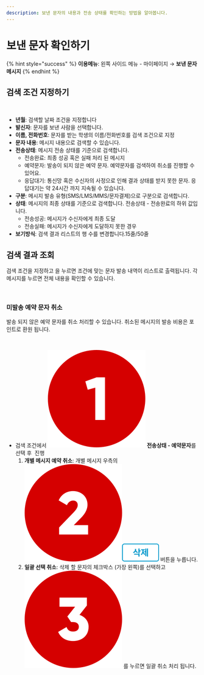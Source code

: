 ```yaml
---
description: 보낸 문자의 내용과 전송 상태를 확인하는 방법을 알아봅니다.
---
```


# 보낸 문자 확인하기

{% hint style="success" %}
**이용메뉴**: 왼쪽 사이드 메뉴 - 마이페이지 → **보낸 문자메시지**
{% endhint %}

## 검색 조건 지정하기

<figure><img src="../.gitbook/assets/검색조건 지정하기.png" alt=""><figcaption></figcaption></figure>

* **년월**: 검색할 날짜 조건을 지정합니다
* **발신자**: 문자를 보낸 사람을 선택합니다.
* **이름, 전화번호**: 문자를 받는 학생의 이름/전화번호를 검색 조건으로 지정
* **문자 내용**: 메시지 내용으로 검색할 수 있습니다.
* **전송상태**: 메시지 전송 상태를 기준으로 검색합니다.
  * 전송완료: 최종 성공 혹은 실패 처리 된 메시지
  * 예약문자: 발송이 되지 않은 예약 문자. 예약문자를 검색하여 취소를 진행할 수 있어요.
  * 응답대기: 통신망 혹은 수신자의 사정으로 인해 결과 상태를 받지 못한 문자. 응답대기는 약 24시간 까지 지속될 수 있습니다.
* **구분**: 메시지 발송 유형(SMS/LMS/MMS/문자결제)으로 구분으로 검색합니다.
* **상태**: 메시지의 최종 상태를 기준으로 검색합니다. 전송상태 - 전송완료의 하위 값입니다.
  * 전송성공: 메시지가 수신자에게 최종 도달
  * 전송실패: 메시지가 수신자에게 도달하지 못한 경우
* **보기방식**: 검색 결과 리스트의 행 수를 변경합니다.15줄/50줄

## 검색 결과 조회

검색 조건을 지정하고 <img src="../.gitbook/assets/btn_검색 (1).png" alt="" data-size="line">을 누르면 조건에 맞는 문자 발송 내역이 리스트로 출력됩니다. 각 메시지를 누르면 전체 내용을 확인할 수 있습니다.

<figure><img src="../.gitbook/assets/문자 검색결과 조회.png" alt=""><figcaption></figcaption></figure>

### 미발송 예약 문자 취소

발송 되지 않은 예약 문자를 취소 처리할 수 있습니다. 취소된 메시지의 발송 비용은 포인트로 환원 됩니다.

<figure><img src="../.gitbook/assets/예약문자취소.png" alt=""><figcaption></figcaption></figure>

* 검색 조건에서 <img src="../.gitbook/assets/number-1.png" alt="" data-size="line"> **전송상태 - 예약문자**를 선택 후 <img src="../.gitbook/assets/btn_검색 (1).png" alt="" data-size="line"> 진행
  1. **개별 메시지 예약 취소**: 개별 메시지 우측의 <img src="../.gitbook/assets/number-2.png" alt="" data-size="line"><img src="../.gitbook/assets/btn_delete.png" alt="" data-size="line"> 버튼을 누릅니다.
  2. **일괄 선택 취소**: 삭제 할 문자의 체크박스 (가장 왼쪽)를 선택하고 <img src="../.gitbook/assets/number-3.png" alt="" data-size="line"> <img src="../.gitbook/assets/btn_선택삭제.png" alt="" data-size="line">를 누르면 일괄 취소 처리 됩니다.



